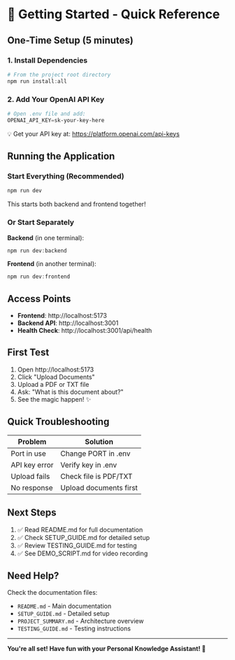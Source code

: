 # 🚀 Getting Started - Quick Reference

## One-Time Setup (5 minutes)

### 1. Install Dependencies
```powershell
# From the project root directory
npm run install:all
```

### 2. Add Your OpenAI API Key
```powershell
# Open .env file and add:
OPENAI_API_KEY=sk-your-key-here
```

💡 Get your API key at: https://platform.openai.com/api-keys

## Running the Application

### Start Everything (Recommended)
```powershell
npm run dev
```

This starts both backend and frontend together!

### Or Start Separately

**Backend** (in one terminal):
```powershell
npm run dev:backend
```

**Frontend** (in another terminal):
```powershell
npm run dev:frontend
```

## Access Points

- **Frontend**: http://localhost:5173
- **Backend API**: http://localhost:3001
- **Health Check**: http://localhost:3001/api/health

## First Test

1. Open http://localhost:5173
2. Click "Upload Documents"
3. Upload a PDF or TXT file
4. Ask: "What is this document about?"
5. See the magic happen! ✨

## Quick Troubleshooting

| Problem | Solution |
|---------|----------|
| Port in use | Change PORT in .env |
| API key error | Verify key in .env |
| Upload fails | Check file is PDF/TXT |
| No response | Upload documents first |

## Next Steps

1. ✅ Read README.md for full documentation
2. ✅ Check SETUP_GUIDE.md for detailed setup
3. ✅ Review TESTING_GUIDE.md for testing
4. ✅ See DEMO_SCRIPT.md for video recording

## Need Help?

Check the documentation files:
- `README.md` - Main documentation
- `SETUP_GUIDE.md` - Detailed setup
- `PROJECT_SUMMARY.md` - Architecture overview
- `TESTING_GUIDE.md` - Testing instructions

---

**You're all set! Have fun with your Personal Knowledge Assistant! 🎉**
